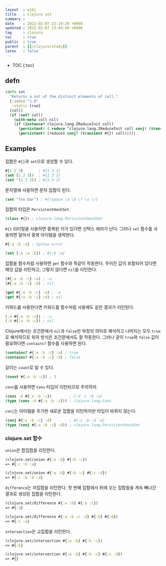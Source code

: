 ```yaml
---
layout  : wiki
title   : Clojure set
summary : 
date    : 2022-02-07 23:19:20 +0900
updated : 2022-02-07 23:43:50 +0900
tag     : clojure
toc     : true
public  : true
parent  : [[/clojure/study]]
latex   : false
---
```

* TOC
{:toc}

## defn

```clojure
(defn set
  "Returns a set of the distinct elements of coll."
  {:added "1.0"
   :static true}
  [coll]
  (if (set? coll)
    (with-meta coll nil)
    (if (instance? clojure.lang.IReduceInit coll)
      (persistent! (.reduce ^clojure.lang.IReduceInit coll conj! (transient #{})))
      (persistent! (reduce1 conj! (transient #{}) coll)))))
```

## Examples

집합은 `#{}`과 `set`으로 생성할 수 있다.

```clojure
#{1 2 3}       ; #{1 3 2}
(set [1 2 3])  ; #{1 3 2}
(set '(1 2 3)) ; #{1 3 2}
```

문자열에 사용하면 문자 집합이 된다.

```clojure
(set "foo bar") ; #{\space \a \b \f \o \r}
```

집합의 타입은 `PersistentHashSet`.

```clojure
(class #{}) ; clojure.lang.PersistentHashSet
```

`#{}` 리터럴을 사용하면 중복된 키가 있다면 신택스 에러가 난다. 그러나 `set` 함수를 사용하면 알아서 중복 아이템을 생략한다.

```clojure
#{:a :b :a} ; Syntax error

(set [:a :a :b]) ; #{:b :a}
```

집합을 함수처럼 사용하면 `get` 함수와 똑같이 작동한다. 주어진 값이 포함되어 있다면 해당 값을 리턴하고, 그렇지 않다면 `nil`을 리턴한다.

```clojure
(#{:a :b :c} :a) ; :a
(#{:a :b :c} :d) ; nil

(get #{:a :b :c} :a) ; :a
(get #{:a :b :c} :d) ; nil
```

키워드를 사용한다면 키워드를 함수처럼 사용해도 같은 결과가 리턴된다.

```clojure
(:a #{:a :b :c}) ; :a
(:d #{:a :b :c}) ; nil
```

Clojure에서는 조건문에서 `nil`과 `false`만 부정의 의미로 해석하고 나머지는 모두 `true`로 해석하므로 위의 방식은 조건문에서도 잘 작동한다.
그러나 굳이 `true`와 `false` 값이 필요하다면 `contains?` 함수를 사용하면 된다.

```clojure
(contains? #{:a :b :c} :a) ; true
(contains? #{:a :b :c} :d) ; false
```

길이는 `count`로 알 수 있다.

```clojure
(count #{:a :b :c}) ; 3
```

`cons`를 사용하면 `Cons` 타입이 리턴되므로 주의하자.

```clojure
(cons :d #{:a :b :c})        ; (:d :c :b :a)
(type (cons :d #{:a :b :c})) ; clojure.lang.Cons
```

`conj`는 아이템을 추가한 새로운 집합을 리턴하지만 타입이 바뀌지 않는다.

```clojure
(conj #{:a :b :c} :d)        ; #{:c :b :d :a}
(type (conj #{:a :b :c} :d)) ; clojure.lang.PersistentHashSet
```

### clojure.set 함수

`union`은 합집합을 리턴한다.

```clojure
(clojure.set/union #{:a :b} #{:b :c})
=> #{:c :b :a}

(clojure.set/union #{:a :b} #{:b :c} #{:c :d})
=> #{:c :b :d :a}
```

`difference`는 차집합을 리턴한다. 첫 번째 집합에서 뒤에 오는 집합들을 계속 빼나간 결과로 생성된 집합을 리턴한다.

```clojure
(clojure.set/difference #{:a :b} #{:b :c})
=> #{:a}

(clojure.set/difference #{:a :b :c :d} #{:b} #{:d})
=> #{:c :a}
```

`intersection`은 교집합을 리턴한다.

```clojure
(clojure.set/intersection #{:a :b} #{:b :c})
=> #{:b}

(clojure.set/intersection #{:a :b} #{:b :c} #{:c :d})
=> #{}
```
